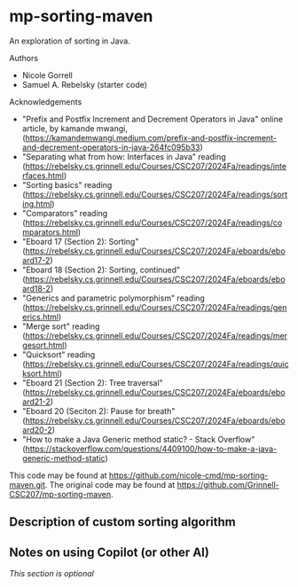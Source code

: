 # mp-sorting-maven

An exploration of sorting in Java.

Authors

* Nicole Gorrell
* Samuel A. Rebelsky (starter code)

Acknowledgements

* "Prefix and Postfix Increment and Decrement Operators in Java" online article, by kamande mwangi, (https://kamandemwangi.medium.com/prefix-and-postfix-increment-and-decrement-operators-in-java-264fc095b33)
* "Separating what from how: Interfaces in Java" reading (https://rebelsky.cs.grinnell.edu/Courses/CSC207/2024Fa/readings/interfaces.html)
* "Sorting basics" reading (https://rebelsky.cs.grinnell.edu/Courses/CSC207/2024Fa/readings/sorting.html)
* "Comparators" reading (https://rebelsky.cs.grinnell.edu/Courses/CSC207/2024Fa/readings/comparators.html)
* "Eboard 17 (Section 2): Sorting" (https://rebelsky.cs.grinnell.edu/Courses/CSC207/2024Fa/eboards/eboard17-2)
* "Eboard 18 (Section 2): Sorting, continued" (https://rebelsky.cs.grinnell.edu/Courses/CSC207/2024Fa/eboards/eboard18-2)
* "Generics and parametric polymorphism" reading (https://rebelsky.cs.grinnell.edu/Courses/CSC207/2024Fa/readings/generics.html)
* "Merge sort" reading (https://rebelsky.cs.grinnell.edu/Courses/CSC207/2024Fa/readings/mergesort.html)
* "Quicksort" reading (https://rebelsky.cs.grinnell.edu/Courses/CSC207/2024Fa/readings/quicksort.html)
* "Eboard 21 (Section 2): Tree traversal" (https://rebelsky.cs.grinnell.edu/Courses/CSC207/2024Fa/eboards/eboard21-2)
* "Eboard 20 (Seciton 2): Pause for breath" (https://rebelsky.cs.grinnell.edu/Courses/CSC207/2024Fa/eboards/eboard20-2)
* "How to make a Java Generic method static? - Stack Overflow" (https://stackoverflow.com/questions/4409100/how-to-make-a-java-generic-method-static)

This code may be found at <https://github.com/nicole-cmd/mp-sorting-maven.git>. The original code may be found at <https://github.com/Grinnell-CSC207/mp-sorting-maven>.

Description of custom sorting algorithm
---------------------------------------

Notes on using Copilot (or other AI)
------------------------------------

_This section is optional_
